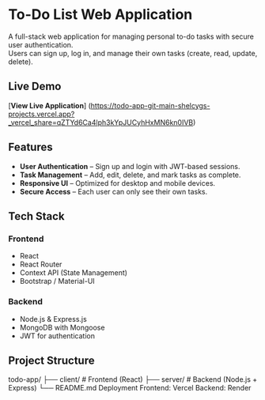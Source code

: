 # To-Do List Web Application

A full-stack web application for managing personal to-do tasks with secure user authentication.  
Users can sign up, log in, and manage their own tasks (create, read, update, delete).  
## Live Demo
[**View Live Application**] (https://todo-app-git-main-shelcygs-projects.vercel.app?_vercel_share=qZTYd6Ca4lph3kYpJUCyhHxMN6kn0IVB)
## Features
- **User Authentication** – Sign up and login with JWT-based sessions.
- **Task Management** – Add, edit, delete, and mark tasks as complete.
- **Responsive UI** – Optimized for desktop and mobile devices.
- **Secure Access** – Each user can only see their own tasks.
## Tech Stack
### Frontend
- React  
- React Router  
- Context API (State Management)  
- Bootstrap / Material-UI  
### Backend
- Node.js & Express.js  
- MongoDB with Mongoose  
- JWT for authentication  
## Project Structure
todo-app/
├── client/ # Frontend (React)
├── server/ # Backend (Node.js + Express)
└── README.md
Deployment
Frontend: Vercel
Backend: Render
